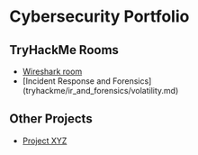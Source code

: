 # Cybersecurity Portfolio

## TryHackMe Rooms
- [Wireshark room](tryhackme/wireshark_room/THM_Wireshark_room.md)
- [Incident Response and Forensics] (tryhackme/ir_and_forensics/volatility.md)
## Other Projects
- [Project XYZ](link/to/project)